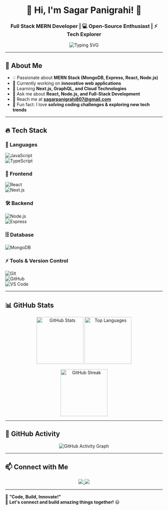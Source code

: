 <h1 align="center">👋 Hi, I'm Sagar Panigrahi! 🚀</h1>  
<h3 align="center">Full Stack MERN Developer | 💻 Open-Source Enthusiast | ⚡ Tech Explorer</h3>  

<p align="center">
  <img src="https://readme-typing-svg.herokuapp.com?font=Fira+Code&duration=4000&pause=1000&color=36BCF7&center=true&vCenter=true&width=500&lines=Full+Stack+MERN+Developer;Passionate+about+Coding+and+Innovation;Building+Scalable+Web+Applications" alt="Typing SVG" />
</p>

---

## 🚀 About Me
- 💡 Passionate about **MERN Stack (MongoDB, Express, React, Node.js)**
- 🔭 Currently working on **innovative web applications**
- 🌱 Learning **Next.js, GraphQL, and Cloud Technologies**
- 💬 Ask me about **React, Node.js, and Full-Stack Development**
- 📩 Reach me at **[sagarpanigrahi807@gmail.com](mailto:sagarpanigrahi807@gmail.com)**
- 🎯 Fun fact: I love **solving coding challenges & exploring new tech trends**  

---

## 🔥 Tech Stack  
### 🚀 Languages  
![JavaScript](https://img.shields.io/badge/-JavaScript-F7DF1E?style=for-the-badge&logo=javascript&logoColor=black)  
![TypeScript](https://img.shields.io/badge/-TypeScript-3178C6?style=for-the-badge&logo=typescript&logoColor=white)  

### 🎨 Frontend  
![React](https://img.shields.io/badge/-React-61DAFB?style=for-the-badge&logo=react&logoColor=black)  
![Next.js](https://img.shields.io/badge/-Next.js-000?style=for-the-badge&logo=nextdotjs&logoColor=white)  

### 🛠️ Backend  
![Node.js](https://img.shields.io/badge/-Node.js-339933?style=for-the-badge&logo=node.js&logoColor=white)  
![Express](https://img.shields.io/badge/-Express-000?style=for-the-badge&logo=express&logoColor=white)  

### 🗄️ Database  
![MongoDB](https://img.shields.io/badge/-MongoDB-47A248?style=for-the-badge&logo=mongodb&logoColor=white)  

### ⚡ Tools & Version Control  
![Git](https://img.shields.io/badge/-Git-F05032?style=for-the-badge&logo=git&logoColor=white)  
![GitHub](https://img.shields.io/badge/-GitHub-181717?style=for-the-badge&logo=github&logoColor=white)  
![VS Code](https://img.shields.io/badge/-VS%20Code-007ACC?style=for-the-badge&logo=visual-studio-code&logoColor=white)  

---

## 📊 GitHub Stats  
<p align="center">
  <img src="https://github-readme-stats.vercel.app/api?username=SagarP-Dev&show_icons=true&theme=radical" alt="GitHub Stats" height="150px"/>
  <img src="https://github-readme-stats.vercel.app/api/top-langs/?username=SagarP-Dev&layout=compact&theme=radical" alt="Top Languages" height="150px"/>
</p>

<p align="center">
  <img src="https://github-readme-streak-stats.herokuapp.com/?user=SagarP-Dev&theme=radical" alt="GitHub Streak" height="150px"/>
</p>

---

## 🎯 GitHub Activity  
<p align="center">
  <img src="https://github-readme-activity-graph.vercel.app/graph?username=SagarP-Dev&theme=react-dark&hide_border=true&area=true" alt="GitHub Activity Graph" />
</p>

---

## 📫 Connect with Me  
<p align="center">
  <a href="https://www.linkedin.com/in/sagar-trushna-panigrahi-079b6727a" target="_blank">
    <img src="https://img.shields.io/badge/-LinkedIn-0077B5?style=for-the-badge&logo=linkedin&logoColor=white">
  </a>
  <a href="https://sagar-portfolio-gold.vercel.app/" target="_blank">
    <img src="https://img.shields.io/badge/-Portfolio-FF4088?style=for-the-badge&logo=react&logoColor=white">
  </a>
</p>

---

🚀 **"Code, Build, Innovate!"**  
🔗 **Let's connect and build amazing things together!** 😃  
